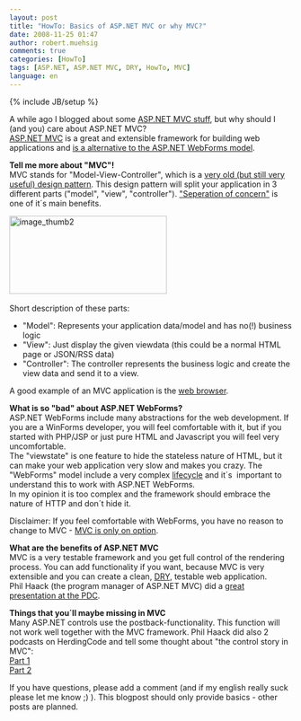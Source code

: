 ```yaml
---
layout: post
title: "HowTo: Basics of ASP.NET MVC or why MVC?"
date: 2008-11-25 01:47
author: robert.muehsig
comments: true
categories: [HowTo]
tags: [ASP.NET, ASP.NET MVC, DRY, HowTo, MVC]
language: en
---
```

{% include JB/setup %}
<p>A while ago I blogged about some <a href="{{BASE_PATH}}/tag/aspnet-mvc/">ASP.NET MVC stuff</a>, but why should I (and you) care about ASP.NET MVC?    <br /><a href="http://asp.net/mvc">ASP.NET MVC</a> is a great and extensible framework for building web applications and <a href="http://www.hanselman.com/blog/DevConnectionsTheASPNETMVCFramework.aspx">is a alternative to the ASP.NET WebForms model</a>.</p>  <p><strong>Tell me more about &quot;MVC&quot;!&#160; <br /></strong>MVC stands for &quot;Model-View-Controller&quot;, which is a <a href="http://wikipedia.org/wiki/Model_View_Controller">very old (but still very useful) design pattern</a>. This design pattern will split your application in 3 different parts (&quot;model&quot;, &quot;view&quot;, &quot;controller&quot;). <a href="http://en.wikipedia.org/wiki/Separation_of_concerns">&quot;Seperation of concern&quot;</a> is one of it&#180;s main benefits.</p>  <p><a href="{{BASE_PATH}}/assets/wp-images-en/image-thumb210.png"><img style="border-right: 0px; border-top: 0px; border-left: 0px; border-bottom: 0px" height="139" alt="image_thumb2" src="{{BASE_PATH}}/assets/wp-images-en/image-thumb2-thumb.png" width="280" border="0" /></a>&#160;</p>  <p>Short description of these parts:</p>  <ul>   <li>&quot;Model&quot;: Represents your application data/model and has no(!) business logic</li>    <li>&quot;View&quot;: Just display the given viewdata (this could be a normal HTML page or JSON/RSS data)</li>    <li>&quot;Controller&quot;: The controller represents the business logic and create the view data and send it to a view.</li> </ul>  <p>A good example of an MVC application is the <a href="http://www.codinghorror.com/blog/archives/001112.html">web browser</a>.</p>  <p><strong>What is so &quot;bad&quot; about ASP.NET WebForms?</strong>    <br />ASP.NET WebForms include many abstractions for the web development. If you are a WinForms developer, you will feel comfortable with it, but if you started with PHP/JSP or just pure HTML and Javascript you will feel very uncomfortable.     <br />The &quot;viewstate&quot; is one feature to hide the stateless nature of HTML, but it can make your web application very slow and makes you crazy. The &quot;WebForms&quot; model include a very complex <a href="http://www.eggheadcafe.com/articles/20051227.asp">lifecycle</a> and it&#180;s&#160; important to understand this to work with ASP.NET WebForms.    <br />In my opinion it is too complex and the framework should embrace the nature of HTTP and don&#180;t hide it.</p>  <p>Disclaimer: If you feel comfortable with WebForms, you have no reason to change to MVC - <a href="http://www.hanselman.com/blog/DevConnectionsTheASPNETMVCFramework.aspx">MVC is only on option</a>.</p>  <p><strong>What are the benefits of ASP.NET MVC</strong>    <br />MVC is a very testable framework and you get full control of the rendering process. You can add functionality if you want, because MVC is very extensible and you can create a clean, <a href="http://en.wikipedia.org/wiki/DRY">DRY</a>, testable web application.     <br />Phil Haack (the program manager of ASP.NET MVC) did a <a href="http://channel9.msdn.com/pdc2008/PC21/">great presentation at the PDC</a>.</p>  <p><strong>Things that you&#180;ll maybe missing in MVC</strong>    <br />Many ASP.NET controls use the postback-functionality. This function will not work well together with the MVC framework. Phil Haack did also 2 podcasts on HerdingCode and tell some thought about &quot;the control story in MVC&quot;:    <br /><a href="http://herdingcode.com/?p=75">Part 1</a>    <br /><a href="http://herdingcode.com/?p=82">Part 2</a></p>  <p>If you have questions, please add a comment (and if my english really suck please let me know ;) ). This blogpost should only provide basics - other posts are planned.</p>
